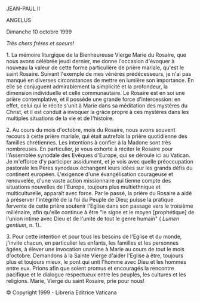 JEAN-PAUL II

ANGELUS

Dimanche 10 octobre 1999

*Très chers frères et soeurs!*

1\. La mémoire liturgique de la Bienheureuse Vierge Marie du Rosaire, que nous avons célébrée jeudi dernier, me donne l'occasion d'évoquer à nouveau la valeur de cette forme particulière de prière mariale, qu'est le saint Rosaire. Suivant l'exemple de mes vénérés prédécesseurs, je n'ai pas manqué en diverses circonstances de mettre en lumière son importance. En elle se conjuguent admirablement la simplicité et la profondeur, la dimension individuelle et celle communautaire. Le Rosaire est en soi une prière contemplative, et il possède une grande force d'intercession: en effet, celui qui le récite s'unit à Marie dans sa méditation des mystères du Christ, et il est conduit à invoquer la grâce propre à ces mystères dans les multiples situations de la vie et de l'histoire.

2\. Au cours du mois d'octobre, mois du Rosaire, nous avons souvent recours à cette prière mariale, qui était autrefois la prière quotidienne des familles chrétiennes. Les intentions à confier à la Madone sont très nombreuses. En particulier, je vous exhorte à réciter le Rosaire pour l'Assemblée synodale des Evêques d'Europe, qui se déroule ici au Vatican. Je m'efforce d'y participer assidument, et je vois avec quelle préoccupation pastorale les Pères synodaux échangent leurs idées sur les grands défis du continent européen. L'exigence d'une évangélisation courageuse et renouvelée, d'une vaste action missionnaire qui tienne compte des situations nouvelles de l'Europe, toujours plus multiethnique et multiculturelle, apparaît avec force. Par le passé, la prière du Rosaire a aidé à préserver l'intégrité de la foi du Peuple de Dieu; puisse la pratique fervente de cette prière soutenir l'Eglise dans son passage vers le troisième millénaire, afin qu'elle continue à être "le signe et le moyen \[prophétique\] de l'union intime avec Dieu et de l'unité de tout le genre humain" ( *Lumen gentium*, n. 1).

3\. Pour cette intention et pour tous les besoins de l'Eglise et du monde, j'invite chacun, en particulier les enfants, les familles et les personnes âgées, à élever une invocation unanime à Marie au cours de tout le mois d'octobre. Demandons à la Sainte Vierge d'aider l'Eglise à être, toujours plus et toujours mieux, le pont qui unit l'homme avec Dieu et les hommes entre eux. Prions afin que soient promus et encouragés la rencontre pacifique et le dialogue respectueux entre les peuples, les cultures et les religions. Marie, Vierge du saint Rosaire, prie pour nous!

© Copyright 1999 - Libreria Editrice Vaticana